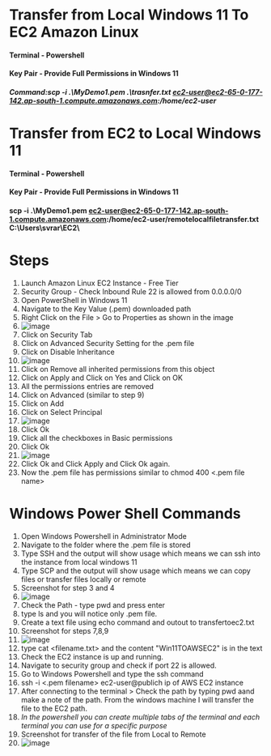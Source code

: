 # Transfer from Local Windows 11 To EC2 Amazon Linux 
#### Terminal - Powershell 
#### Key Pair - Provide Full Permissions in Windows 11
##### Command:scp -i .\MyDemo1.pem .\trasnfer.txt ec2-user@ec2-65-0-177-142.ap-south-1.compute.amazonaws.com:/home/ec2-user

# Transfer from EC2 to Local Windows 11
#### Terminal - Powershell 
#### Key Pair - Provide Full Permissions in Windows 11
#### scp -i .\MyDemo1.pem ec2-user@ec2-65-0-177-142.ap-south-1.compute.amazonaws.com:/home/ec2-user/remotelocalfiletransfer.txt C:\Users\svrar\EC2\

# Steps

1.  Launch Amazon Linux EC2 Instance - Free Tier
2.  Security Group - Check Inbound Rule 22 is allowed from 0.0.0.0/0
3.  Open PowerShell in Windows 11
4.  Navigate to the Key Value (.pem) downloaded path
5.  Right Click on the File > Go to Properties as shown in the image
6.  ![image](https://github.com/user-attachments/assets/a1a3d189-ad17-45b0-ac11-8c1ddd31ecde)
8.  Click on Security Tab
9.  Click on Advanced Security Setting for the .pem file
10. Click on Disable Inheritance 
11. ![image](https://github.com/user-attachments/assets/a500001a-2e6b-4cbd-bc45-8cb63a247593)
12. Click on Remove all inherited permissions from this object
13. Click on Apply and Click on Yes and Click on OK
14. All the permissions entries are removed
15. Click on Advanced (similar to step 9)
16. Click on Add
17. Click on Select Principal
18. ![image](https://github.com/user-attachments/assets/61c33001-b1c8-43f4-8548-6088a87ac98a)
19. Click Ok
20. Click all the checkboxes in Basic permissions
21. Click Ok
22. ![image](https://github.com/user-attachments/assets/6fa79a25-b512-49b2-8ad0-f23fafeb63b0)
23. Click Ok and Click Apply and Click Ok again.
24. Now the .pem file has permissions similar to chmod 400 <.pem file name>

# Windows Power Shell Commands 
1. Open Windows Powershell in Administrator Mode
2. Navigate to the folder where the .pem file is stored
3. Type SSH and the output will show usage which means we can ssh into the instance from local windows 11
4. Type SCP and the output will show usage which means we can copy files or transfer files locally or remote
5. Screenshot for step 3 and 4
6. ![image](https://github.com/user-attachments/assets/213c52e8-882c-4c67-85d3-846419c34e4f)
7. Check the Path - type pwd and press enter
8. type ls and you will notice only .pem file.
9. Create a text file using echo command and outout to transfertoec2.txt
10. Screenshot for steps 7,8,9
11. ![image](https://github.com/user-attachments/assets/4c4c5d5c-b1cf-437f-9beb-f91d6b1dfd8f)
12. type cat <filename.txt> and the content "Win11TOAWSEC2" is in the text
13. Check the EC2 instance is up and running.
14. Navigate to security group and check if port 22 is allowed.
15. Go to Windows Powershell and type the ssh command
16. ssh -i <.pem filename> ec2-user@publich ip of AWS EC2 instance
17. After connecting to the terminal > Check the path by typing pwd aand make a note of the path. From the windows machine I will transfer the file to the EC2 path.
18. *In the powershell you can create multiple tabs of the terminal and each terminal you can use for a specific purpose*
19.  Screenshot for transfer of the file from Local to Remote
20.  ![image](https://github.com/user-attachments/assets/3dd3d9d1-6bf9-49c4-bdf5-544d91d4c48c)



   



 


   
   
